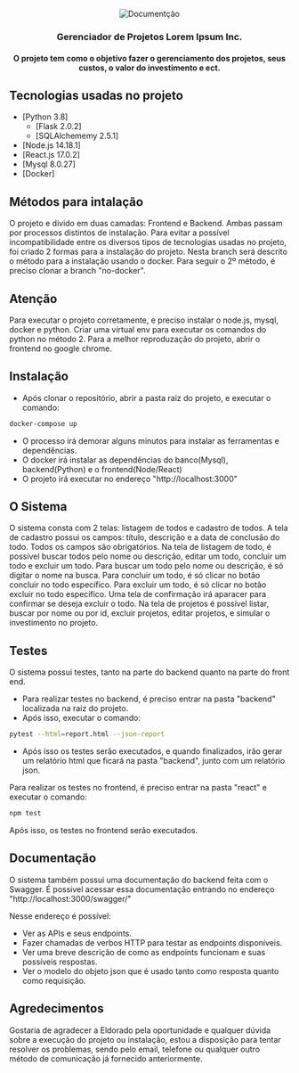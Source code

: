 <p align="center">
    <img src="https://i.imgur.com/rSyq3MW.png" alt="Documentção"></a>
</p>

<h3 align="center">Gerenciador de Projetos Lorem Ipsum Inc.</h3>

<h4 align="center">O projeto tem como o objetivo fazer o gerenciamento dos projetos, seus custos, o valor do investimento e ect.</h4>

## Tecnologias usadas no projeto

- [Python 3.8]
    - [Flask 2.0.2]
    - [SQLAlchememy 2.5.1]
- [Node.js 14.18.1]
- [React.js 17.0.2]
- [Mysql 8.0.27]
- [Docker]

## Métodos para intalação

O projeto e divido em duas camadas: Frontend e Backend. Ambas passam por processos distintos de instalação.
Para evitar a possível incompatibilidade entre os diversos tipos de tecnologias usadas no projeto, foi criado 2 formas para a instalação do projeto.
Nesta branch será descrito o método para a instalação usando o docker. Para seguir o 2º método, é preciso clonar a branch "no-docker". 

## Atenção

Para executar o projeto corretamente, e preciso instalar o node.js, mysql, docker e python.
Criar uma virtual env para executar os comandos do python no método 2.
Para a melhor reproduzação do projeto, abrir o frontend no google chrome.

## Instalação

- Após clonar o repositório, abrir a pasta raiz do projeto, e executar o comando:

```bash
docker-compose up
``` 

- O processo irá demorar alguns minutos para instalar as ferramentas e dependências.
- O docker irá instalar as dependências do banco(Mysql), backend(Python) e o frontend(Node/React)
- O projeto irá executar no endereço "http://localhost:3000"


## O Sistema

O sistema consta com 2 telas: listagem de todos e cadastro de todos.
A tela de cadastro possui os campos: título, descrição e a data de conclusão do todo.
Todos os campos são obrigatórios.
Na tela de listagem de todo, é possível buscar todos pelo nome ou descrição, editar um todo, concluir um todo e excluir um todo.
Para buscar um todo pelo nome ou descrição, é só digitar o nome na busca.
Para concluir um todo, é só clicar no botão concluir no todo específico.
Para excluir um todo, é só clicar no botão excluir no todo específico. Uma tela de confirmação irá aparacer para confirmar se deseja excluir o todo.
Na tela de projetos é possível listar, buscar por nome ou por id, excluir projetos, editar projetos, e simular o investimento no projeto.

## Testes

O sistema possui testes, tanto na parte do backend quanto na parte do front end.

- Para realizar testes no backend, é preciso entrar na pasta "backend" localizada na raiz do projeto.
- Após isso, executar o comando:

```bash
pytest --html=report.html --json-report
``` 

- Após isso os testes serão executados, e quando finalizados, irão gerar um relatório html que ficará na pasta "backend", junto com um relatório json.

Para realizar os testes no frontend, é preciso entrar na pasta "react" e executar o comando:

```bash
npm test
``` 

Após isso, os testes no frontend serão executados.

## Documentação

O sistema também possui uma documentação do backend feita com o Swagger.
É possivel acessar essa documentação entrando no endereço "http://localhost:3000/swagger/"

Nesse endereço é possível:
- Ver as APIs e seus endpoints.
- Fazer chamadas de verbos HTTP para testar as endpoints disponíveis.
- Ver uma breve descrição de como as endpoints funcionam e suas possíveis respostas.
- Ver o modelo do objeto json que é usado tanto como resposta quanto como requisição.

## Agredecimentos

Gostaria de agradecer a Eldorado pela oportunidade e qualquer dúvida sobre a execução do projeto ou instalação, estou a disposição para tentar resolver os problemas, sendo pelo email, telefone ou qualquer outro método de comunicação já fornecido anteriormente.
